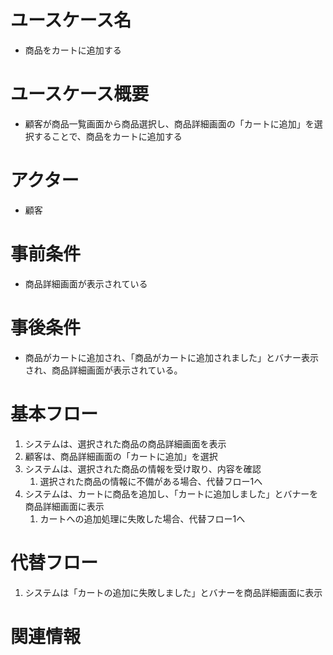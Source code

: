 # ユースケース名
- 商品をカートに追加する

# ユースケース概要
- 顧客が商品一覧画面から商品選択し、商品詳細画面の「カートに追加」を選択することで、商品をカートに追加する

# アクター
- 顧客

# 事前条件
- 商品詳細画面が表示されている

# 事後条件
- 商品がカートに追加され、「商品がカートに追加されました」とバナー表示され、商品詳細画面が表示されている。

# 基本フロー
1. システムは、選択された商品の商品詳細画面を表示
2. 顧客は、商品詳細画面の「カートに追加」を選択
3. システムは、選択された商品の情報を受け取り、内容を確認
    1. 選択された商品の情報に不備がある場合、代替フロー1へ
4. システムは、カートに商品を追加し、「カートに追加しました」とバナーを商品詳細画面に表示
    1. カートへの追加処理に失敗した場合、代替フロー1へ

# 代替フロー
1. システムは「カートの追加に失敗しました」とバナーを商品詳細画面に表示

# 関連情報